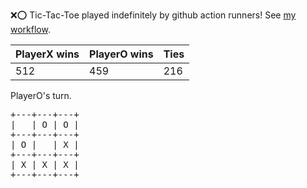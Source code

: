 :x::o: Tic-Tac-Toe played indefinitely by github action runners! See [my workflow](.github/workflows/play.yaml).

|PlayerX wins|PlayerO wins|Ties|
|-|-|-|
|512|459|216|

PlayerO's turn.

<pre>
+---+---+---+
|   | O | O |
+---+---+---+
| O |   | X |
+---+---+---+
| X | X | X |
+---+---+---+
</pre>